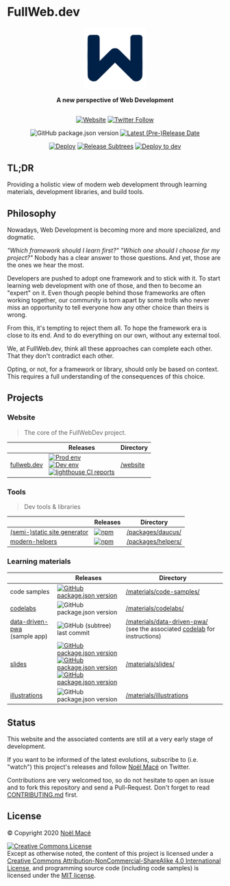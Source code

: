 # FullWeb.dev

<p align="center">
<img src="website/public/images/favicon/android-icon-144x144.png" alt="logo"></img>
</p>

<p align="center"><b>A new perspective of Web Development</b></p>

<!-- markdownlint-disable header-style -->

##

<!-- markdownlint-enable header-style -->

<p align="center"><a href="https://fullweb.dev"><img src="https://img.shields.io/website?up_message=fullweb.dev&amp;url=https%3A%2F%2Ffullweb.dev" alt="Website"></a>
<a href="https://twitter.com/intent/follow?screen_name=noel_mace"><img alt="Twitter Follow" src="https://img.shields.io/twitter/follow/noel_mace?label=Stay%20tunned%21&style=social"></a></p>

<p align="center">
<img alt="GitHub package.json version" src="https://img.shields.io/github/package-json/v/fullwebdev/fullwebdev">
<a href="https://github.com/fullwebdev/fullwebdev/releases/tag/latest"><img alt="Latest (Pre-)Release Date" src="https://img.shields.io/github/release-date-pre/fullwebdev/fullwebdev?label=latest%20release"></a>
</p>

<p align="center">
<a href="https://github.com/fullwebdev/fullwebdev/actions?query=workflow%3ADeploy"><img src="https://github.com/fullwebdev/fullwebdev/workflows/Deploy/badge.svg" alt="Deploy"></a>
<a href="https://github.com/fullwebdev/fullwebdev/actions?query=workflow%3A%22Release+Subtrees%22"><img src="https://github.com/fullwebdev/fullwebdev/workflows/Release%20Subtrees/badge.svg" alt="Release Subtrees"></a>
<a href="https://github.com/fullwebdev/fullwebdev/actions?query=workflow%3A%22Deploy+to+dev%22"><img src="https://github.com/fullwebdev/fullwebdev/workflows/Deploy%20to%20dev/badge.svg" alt="Deploy to dev"></a>
</p>

## TL;DR

Providing a holistic view of modern web development through learning materials, development libraries, and build tools.

## Philosophy

Nowadays, Web Development is becoming more and more specialized, and dogmatic.

_"Which framework should I learn first?" "Which one should I choose for my project?"_ Nobody has a clear answer to those questions. And yet, those are the ones we hear the most.

Developers are pushed to adopt one framework and to stick with it. To start learning web development with one of those, and then to become an "expert" on it. Even though people behind those frameworks are often working together, our community is torn apart by some trolls who never miss an opportunity to tell everyone how any other choice than theirs is wrong.

From this, it's tempting to reject them all. To hope the framework era is close to its end. And to do everything on our own, without any external tool.

We, at FullWeb.dev, think all these approaches can complete each other. That they don't contradict each other.

Opting, or not, for a framework or library, should only be based on context. This requires a full understanding of the consequences of this choice.

## Projects

### Website

> The core of the FullWebDev project.

<!-- prettier-ignore -->
|         | Releases | Directory |
| ------- | -------- | --------- |
| [fullweb.dev](https://fullweb.dev) | [![Prod env](https://img.shields.io/website?label=prod%20env&logo=firebase&url=https%3A%2F%2Ffullweb.dev)](https://github.com/fullwebdev/fullwebdev/releases/tag/latest)<br>[![Dev env](https://img.shields.io/website?label=dev%20env&logo=firebase&url=https%3A%2F%2Ffullweb-dev-dev.web.app)](https://fullweb-dev-dev.web.app/)<br>[![lighthouse CI reports](https://img.shields.io/badge/lighthouse-reports-F44B21?logo=lighthouse)](https://lhci-fullwebdev.herokuapp.com/app/projects/fullwebdev/dashboard?branch=master&runUrl=https%3A%2F%2Ffullweb.dev%2F) | [/website](./website/) |

### Tools

> Dev tools & libraries

<!-- prettier-ignore -->
|         | Releases | Directory |
| ------- | -------- | --------- |
| [(semi-)static site generator](https://www.npmjs.com/package/@daucus/cli) | [![npm](https://img.shields.io/npm/v/@daucus/cli)](https://www.npmjs.com/search?q=%40daucus) | [/packages/daucus/](./packages/daucus/) |
| [modern-helpers](https://www.npmjs.com/package/modern-helpers) | [![npm](https://img.shields.io/npm/v/modern-helpers)](https://www.npmjs.com/search?q=%40modern-helpers) | [/packages/helpers/](./packages/helpers/) |

### Learning materials

<!-- prettier-ignore -->
|         | Releases | Directory |
| ------- | -------- | --------- |
| code samples | [![GitHub package.json version](https://img.shields.io/github/package-json/v/fullwebdev/code-samples?label=sandox&logo=codesandbox)](https://codesandbox.io/s/github/fullwebdev/fullwebdev/tree/master/materials/code-samples/src/) | [/materials/code-samples/](./materials/code-samples/) |
| [codelabs](https://fullweb.dev/docs/codelabs) | ![GitHub package.json version](https://img.shields.io/badge/dynamic/json?color=important&label=version&query=%24.version&url=https%3A%2F%2Fraw.githubusercontent.com%2Ffullwebdev%2Ffullwebdev%2Fmaster%2Fmaterials%2Fcodelabs%2Fpackage.json) | [/materials/codelabs/](./materials/codelabs/) |
| [data-driven-pwa](https://github.com/fullwebdev/data-driven-pwa)<br>(sample app) | ![GitHub (subtree) last commit](https://img.shields.io/github/last-commit/fullwebdev/data-driven-pwa?label=subtree&logo=git) | [/materials/data-driven-pwa/](./materials/data-driven-pwa/)<br>(see the associated [codelab](https://fullweb.dev/docs/codelabs) for instructions) |
| [slides](https://fullweb.dev/conferences/) | [![GitHub package.json version](https://img.shields.io/badge/dynamic/json?color=success&label=WoF%20S2&query=%24.version&url=https%3A%2F%2Fraw.githubusercontent.com%2Ffullwebdev%2Ffullwebdev%2Fmaster%2Fpackages%2Fslides%2Fwof-2%2Fpackage.json)](https://fullweb.dev/slides/wof/latest/)<br>[![GitHub package.json version](https://img.shields.io/badge/dynamic/json?color=success&label=vanilla-1&query=%24.version&url=https%3A%2F%2Fraw.githubusercontent.com%2Ffullwebdev%2Ffullwebdev%2Fmaster%2Fpackages%2Fslides%2Fvanilla-1%2Fpackage.json)](https://fullweb.dev/slides/vanilla1/latest/)<br>[![GitHub package.json version](https://img.shields.io/badge/dynamic/json?color=success&label=WoF%20S1&query=%24.version&url=https%3A%2F%2Fraw.githubusercontent.com%2Ffullwebdev%2Ffullwebdev%2Fmaster%2Fpackages%2Fslides%2Fwof-1%2Fpackage.json)](https://fullweb.dev/slides/wof1/) | [/materials/slides/](./materials/slides/) |
| [illustrations](https://github.com/fullwebdev/illustrations) | ![GitHub package.json version](https://img.shields.io/github/package-json/v/fullwebdev/illustrations) | [/materials/illustrations](./materials/illustrations)

## Status

This website and the associated contents are still at a very early stage of development.

If you want to be informed of the latest evolutions, subscribe to (i.e. "watch") this project's releases
and follow [Noël Macé](https://twitter.com/intent/follow?screen_name=noel_mace) on Twitter.

Contributions are very welcomed too, so do not hesitate to open an issue and to fork this repository and send a Pull-Request. Don't forget to read [CONTRIBUTING.md](./CONTRIBUTING.md) first.

## License

© Copyright 2020 [Noël Macé](mailto:contact@noelmace.com)

<a rel="license" href="http://creativecommons.org/licenses/by-nc-sa/4.0/"><img alt="Creative Commons License" style="border-width:0" src="https://i.creativecommons.org/l/by-nc-sa/4.0/88x31.png" /></a><br /> Except as otherwise noted, the content of this project is licensed under a <a rel="license" href="http://creativecommons.org/licenses/by-nc-sa/4.0/">Creative Commons Attribution-NonCommercial-ShareAlike 4.0 International License</a>, and programming source code (including code samples) is licensed under the [MIT license](./LICENSE).
